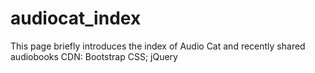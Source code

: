 # audiocat_index
This page briefly introduces the index of Audio Cat and recently shared audiobooks
CDN: Bootstrap CSS; jQuery
